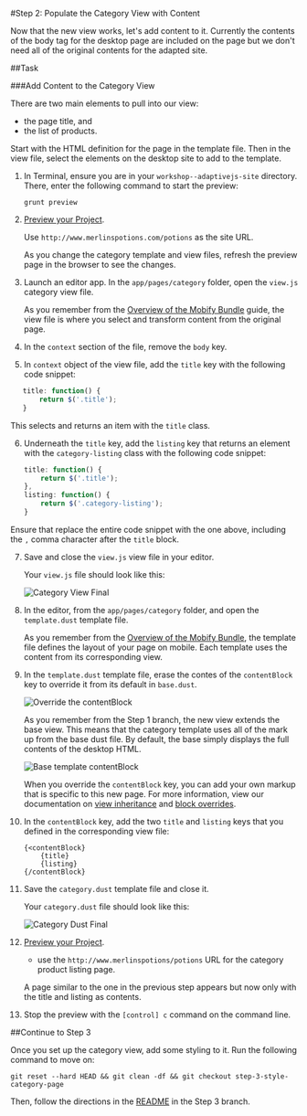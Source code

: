 #Step 2: Populate the Category View with Content

Now that the new view works, let's add content to it. Currently the contents of the body tag for the desktop page are included on the page but we don't need all of the original contents for the adapted site.

##Task

###Add Content to the Category View

There are two main elements to pull into our view:

* the page title, and
* the list of products.

Start with the HTML definition for the page in the template file. Then in the view file, select the elements on the desktop site to add to the template.

1. In Terminal, ensure you are in your `workshop--adaptivejs-site` directory. There, enter the following command to start the preview:

    ```
    grunt preview
    ```

2. [Preview your Project](http://adaptivejs.mobify.com/v1.0/docs/preview-your-project).

    Use `http://www.merlinspotions.com/potions` as the site URL.

    As you change the category template and view files, refresh the preview page in the browser to see the changes.

3. Launch an editor app. In the `app/pages/category` folder, open the `view.js` category view file.

    As you remember from the [Overview of the Mobify Bundle](http://adaptivejs.mobify.com/v1.0/docs/the-mobify-bundle#c-views) guide, the view file is where you select and transform content from the original page.

4. In the `context` section of the file, remove the `body` key.
5. In `context` object of the view file, add the `title` key with the following code snippet:

 ```javascript
    title: function() {
        return $('.title');
    }
 ```

 This selects and returns an item with the `title` class.

6. Underneath the `title` key, add the `listing` key that returns an element with the `category-listing` class with the following code snippet:

    ```javascript
    title: function() {
        return $('.title');
    },
    listing: function() {
        return $('.category-listing');
    }
    ```
 Ensure that replace the entire code snippet with the one above, including the `,` comma character after the `title` block.

7. Save and close the `view.js` view file in your editor.

    Your `view.js` file should look like this:

    ![Category View Final](https://s3.amazonaws.com/uploads.hipchat.com/15359/58442/8kDkfMbxkImjShf/Screen%20Shot%202015-11-09%20at%2011.28.48%20AM.png)

8. In the editor, from the `app/pages/category` folder, and open the `template.dust` template file.

    As you remember from the [Overview of the Mobify Bundle](http://adaptivejs.mobify.com/v1.0/docs/the-mobify-bundle#d-templates), the template file defines the layout of your page on mobile. Each template uses the content from its corresponding view.

9. In the `template.dust` template file, erase the contes of the `contentBlock` key to override it from its default in `base.dust`.

    ![Override the contentBlock](https://s3.amazonaws.com/uploads.hipchat.com/15359/58442/6BYtC9nwzY6oa3R/Screen%20Shot%202015-11-09%20at%204.42.39%20PM.png)

    As you remember from the Step 1 branch, the new view extends the base view. This means that the category template uses all of the mark up from the base dust file. By default, the base simply displays the full contents of the desktop HTML.

    ![Base template contentBlock](https://s3.amazonaws.com/uploads.hipchat.com/15359/58442/wVutPergCxmoqc6/Screen%20Shot%202015-11-09%20at%204.48.16%20PM.png)

    When you override the `contentBlock` key, you can add your own markup that is specific to this new page. For more information, view our documentation on [view inheritance](https://cloud.mobify.com/docs/adaptivejs/adapting/views/#/view-inheritance/) and [block overrides](https://cloud.mobify.com/docs/adaptivejs/adapting/dustjs-cheat-sheet/#/block-overrides/).

10. In the `contentBlock` key, add the two `title` and `listing` keys that you defined in the corresponding view file:

    ```
    {<contentBlock}
        {title}
        {listing}
    {/contentBlock}
    ```

11. Save the `category.dust` template file and close it.

    Your `category.dust` file should look like this:

    ![Category Dust Final](https://s3.amazonaws.com/uploads.hipchat.com/15359/58442/SYM32MCq1YTIPIf/Screen%20Shot%202015-11-09%20at%204.48.41%20PM.png)

12. [Preview your Project](http://adaptivejs.mobify.com/v1.0/docs/preview-your-project).
    * use the `http://www.merlinspotions/potions` URL for the category product listing page.

    A page similar to the one in the previous step appears but now only with the title and listing as contents.

13. Stop the preview with the `[control] c` command on the command line.

##Continue to Step 3

Once you set up the category view, add some styling to it. Run the following command to move on:

```
git reset --hard HEAD && git clean -df && git checkout step-3-style-category-page
```

Then, follow the directions in the  [README](https://github.com/mobify/workshop--adaptivejs-site/blob/step-3-style-category-page/README.md) in the Step 3 branch.

